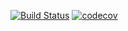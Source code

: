 [![Build Status](https://travis-ci.org/GetFire/likelihood-of-natural-disaster.svg?branch=master)](https://travis-ci.org/GetFire/likelihood-of-natural-disaster) 
[![codecov](https://codecov.io/gh/GetFire/likelihood-of-natural-disaster/branch/master/graph/badge.svg)](https://codecov.io/gh/GetFire/likelihood-of-natural-disaster)